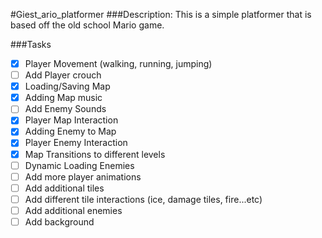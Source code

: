 #Giest_ario_platformer
###Description:
This is a simple platformer that is based off the old school Mario game. 

###Tasks
 - [x] Player Movement (walking, running, jumping)
 - [ ] Add Player crouch
 - [x] Loading/Saving Map
 - [x] Adding Map music
 - [ ] Add Enemy Sounds
 - [x] Player Map Interaction
 - [x] Adding Enemy to Map
 - [x] Player Enemy Interaction
 - [x] Map Transitions to different levels
 - [ ] Dynamic Loading Enemies
 - [ ] Add more player animations
 - [ ] Add additional tiles
 - [ ] Add different tile interactions (ice, damage tiles, fire...etc)
 - [ ] Add additional enemies
 - [ ] Add background